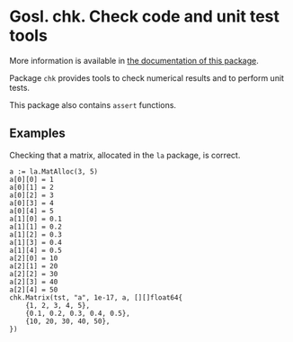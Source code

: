 # Gosl. chk. Check code and unit test tools

More information is available in [the documentation of this package](http://rawgit.com/cpmech/gosl/master/doc/xxchk.html).

Package `chk` provides tools to check numerical results and to perform unit tests.

This package also contains `assert` functions.

## Examples

Checking that a matrix, allocated in the `la` package, is correct.
```
a := la.MatAlloc(3, 5)
a[0][0] = 1
a[0][1] = 2
a[0][2] = 3
a[0][3] = 4
a[0][4] = 5
a[1][0] = 0.1
a[1][1] = 0.2
a[1][2] = 0.3
a[1][3] = 0.4
a[1][4] = 0.5
a[2][0] = 10
a[2][1] = 20
a[2][2] = 30
a[2][3] = 40
a[2][4] = 50
chk.Matrix(tst, "a", 1e-17, a, [][]float64{
    {1, 2, 3, 4, 5},
    {0.1, 0.2, 0.3, 0.4, 0.5},
    {10, 20, 30, 40, 50},
})
```
